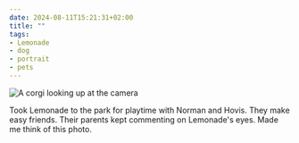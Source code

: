 ```yaml
---
date: 2024-08-11T15:21:31+02:00
title: ""
tags:
- Lemonade
- dog
- portrait
- pets
---
```

![A corgi looking up at the camera](/img/photos/2024-08-11-15-21-22.jpeg)

Took Lemonade to the park for playtime with Norman and Hovis. They make easy friends. Their parents kept commenting on Lemonade's eyes. Made me think of this photo.
